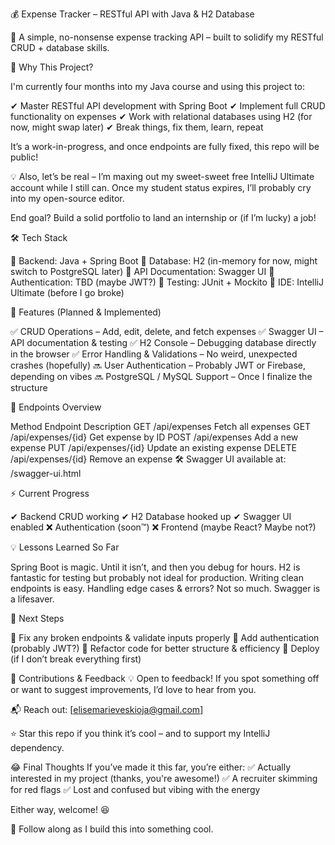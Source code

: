 💰 Expense Tracker – RESTful API with Java & H2 Database



🚀 A simple, no-nonsense expense tracking API – built to solidify my RESTful CRUD + database skills.



🎯 Why This Project?


I'm currently four months into my Java course and using this project to:


✔ Master RESTful API development with Spring Boot
✔ Implement full CRUD functionality on expenses
✔ Work with relational databases using H2 (for now, might swap later) ✔ Break things, fix them, learn, repeat


It’s a work-in-progress, and once endpoints are fully fixed, this repo will be public!


💡 Also, let’s be real – I’m maxing out my sweet-sweet free IntelliJ Ultimate account while I still can. Once my student status expires, I’ll probably cry into my open-source editor.


End goal? Build a solid portfolio to land an internship or (if I’m lucky) a job!



🛠️ Tech Stack


🔹 Backend: Java + Spring Boot
🔹 Database: H2 (in-memory for now, might switch to PostgreSQL later)
🔹 API Documentation: Swagger UI
🔹 Authentication: TBD (maybe JWT?)
🔹 Testing: JUnit + Mockito
🔹 IDE: IntelliJ Ultimate (before I go broke)



📌 Features (Planned & Implemented)


✅ CRUD Operations – Add, edit, delete, and fetch expenses
✅ Swagger UI – API documentation & testing
✅ H2 Console – Debugging database directly in the browser
✅ Error Handling & Validations – No weird, unexpected crashes (hopefully)
🔜 User Authentication – Probably JWT or Firebase, depending on vibes
🔜 PostgreSQL / MySQL Support – Once I finalize the structure



🚀 Endpoints Overview


Method	Endpoint	Description
GET	/api/expenses	Fetch all expenses
GET	/api/expenses/{id}	Get expense by ID
POST	/api/expenses	Add a new expense
PUT	/api/expenses/{id}	Update an existing expense
DELETE	/api/expenses/{id}	Remove an expense
🛠 Swagger UI available at: /swagger-ui.html



⚡ Current Progress


✔ Backend CRUD working
✔ H2 Database hooked up
✔ Swagger UI enabled
❌ Authentication (soon™)
❌ Frontend (maybe React? Maybe not?)



💡 Lessons Learned So Far


Spring Boot is magic. Until it isn’t, and then you debug for hours.
H2 is fantastic for testing but probably not ideal for production.
Writing clean endpoints is easy. Handling edge cases & errors? Not so much.
Swagger is a lifesaver.



🎯 Next Steps


🔹 Fix any broken endpoints & validate inputs properly
🔹 Add authentication (probably JWT?)
🔹 Refactor code for better structure & efficiency
🔹 Deploy (if I don’t break everything first)



🌟 Contributions & Feedback
💡 Open to feedback! If you spot something off or want to suggest improvements, I’d love to hear from you.



📬 Reach out: [elisemarieveskioja@gmail.com]



⭐ Star this repo if you think it’s cool – and to support my IntelliJ dependency.



😂 Final Thoughts
If you’ve made it this far, you’re either:
✅ Actually interested in my project (thanks, you're awesome!)
✅ A recruiter skimming for red flags
✅ Lost and confused but vibing with the energy


Either way, welcome! 😆

🚀 Follow along as I build this into something cool.

